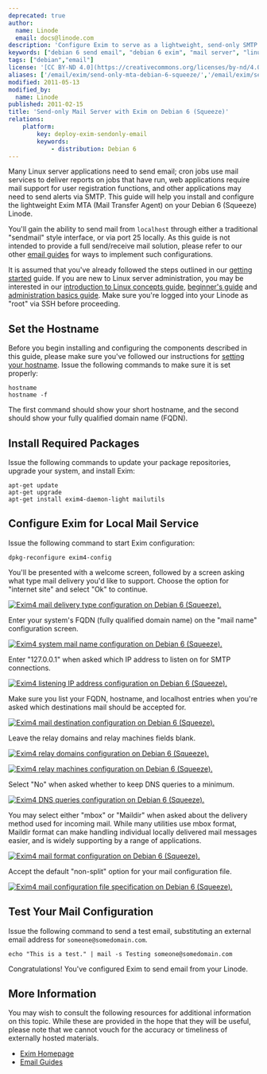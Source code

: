 ```yaml
---
deprecated: true
author:
  name: Linode
  email: docs@linode.com
description: 'Configure Exim to serve as a lightweight, send-only SMTP server on Debian 6.'
keywords: ["debian 6 send email", "debian 6 exim", "mail server", "linux mail", "smtp server", "debian exim", "debian squeeze"]
tags: ["debian","email"]
license: '[CC BY-ND 4.0](https://creativecommons.org/licenses/by-nd/4.0)'
aliases: ['/email/exim/send-only-mta-debian-6-squeeze/','/email/exim/sendonly-mail-server-with-exim-on-debian-6-squeeze/']
modified: 2011-05-13
modified_by:
  name: Linode
published: 2011-02-15
title: 'Send-only Mail Server with Exim on Debian 6 (Squeeze)'
relations:
    platform:
        key: deploy-exim-sendonly-email
        keywords:
            - distribution: Debian 6
---
```


Many Linux server applications need to send email; cron jobs use mail services to deliver reports on jobs that have run, web applications require mail support for user registration functions, and other applications may need to send alerts via SMTP. This guide will help you install and configure the lightweight Exim MTA (Mail Transfer Agent) on your Debian 6 (Squeeze) Linode.

You'll gain the ability to send mail from `localhost` through either a traditional "sendmail" style interface, or via port 25 locally. As this guide is not intended to provide a full send/receive mail solution, please refer to our other [email guides](/docs/email/) for ways to implement such configurations.

It is assumed that you've already followed the steps outlined in our [getting started](/docs/getting-started/) guide. If you are new to Linux server administration, you may be interested in our [introduction to Linux concepts guide](/docs/tools-reference/introduction-to-linux-concepts/), [beginner's guide](/docs/platform/billing-and-support/linode-beginners-guide/) and [administration basics guide](/docs/tools-reference/linux-system-administration-basics/). Make sure you're logged into your Linode as "root" via SSH before proceeding.

## Set the Hostname

Before you begin installing and configuring the components described in this guide, please make sure you've followed our instructions for [setting your hostname](/docs/getting-started/#setting-the-hostname). Issue the following commands to make sure it is set properly:

    hostname
    hostname -f

The first command should show your short hostname, and the second should show your fully qualified domain name (FQDN).

## Install Required Packages

Issue the following commands to update your package repositories, upgrade your system, and install Exim:

    apt-get update
    apt-get upgrade
    apt-get install exim4-daemon-light mailutils

## Configure Exim for Local Mail Service

Issue the following command to start Exim configuration:

    dpkg-reconfigure exim4-config

You'll be presented with a welcome screen, followed by a screen asking what type mail delivery you'd like to support. Choose the option for "internet site" and select "Ok" to continue.

[![Exim4 mail delivery type configuration on Debian 6 (Squeeze).](98-debian-6-exim-01-general.png)](98-debian-6-exim-01-general.png)

Enter your system's FQDN (fully qualified domain name) on the "mail name" configuration screen.

[![Exim4 system mail name configuration on Debian 6 (Squeeze).](99-debian-6-exim-02-mail-name.png)](99-debian-6-exim-02-mail-name.png)

Enter "127.0.0.1" when asked which IP address to listen on for SMTP connections.

[![Exim4 listening IP address configuration on Debian 6 (Squeeze).](100-debian-6-exim-03-listen-ip.png)](100-debian-6-exim-03-listen-ip.png)

Make sure you list your FQDN, hostname, and localhost entries when you're asked which destinations mail should be accepted for.

[![Exim4 mail destination configuration on Debian 6 (Squeeze).](101-debian-6-exim-04-recipient-domains.png)](101-debian-6-exim-04-recipient-domains.png)

Leave the relay domains and relay machines fields blank.

[![Exim4 relay domains configuration on Debian 6 (Squeeze).](102-debian-6-exim-05-relay-domains.png)](102-debian-6-exim-05-relay-domains.png)

[![Exim4 relay machines configuration on Debian 6 (Squeeze).](103-debian-6-exim-06-relay-machines.png)](103-debian-6-exim-06-relay-machines.png)

Select "No" when asked whether to keep DNS queries to a minimum.

[![Exim4 DNS queries configuration on Debian 6 (Squeeze).](104-debian-6-exim-07-dns-queries.png)](104-debian-6-exim-07-dns-queries.png)

You may select either "mbox" or "Maildir" when asked about the delivery method used for incoming mail. While many utilities use mbox format, Maildir format can make handling individual locally delivered mail messages easier, and is widely supporting by a range of applications.

[![Exim4 mail format configuration on Debian 6 (Squeeze).](105-debian-6-exim-08-mail-format.png)](105-debian-6-exim-08-mail-format.png)

Accept the default "non-split" option for your mail configuration file.

[![Exim4 mail configuration file specification on Debian 6 (Squeeze).](106-debian-6-exim-09-split-config.png)](106-debian-6-exim-09-split-config.png)

## Test Your Mail Configuration

Issue the following command to send a test email, substituting an external email address for `someone@somedomain.com`.

    echo "This is a test." | mail -s Testing someone@somedomain.com

Congratulations! You've configured Exim to send email from your Linode.

## More Information

You may wish to consult the following resources for additional information on this topic. While these are provided in the hope that they will be useful, please note that we cannot vouch for the accuracy or timeliness of externally hosted materials.

- [Exim Homepage](http://www.exim.org/)
- [Email Guides](/docs/email/)



